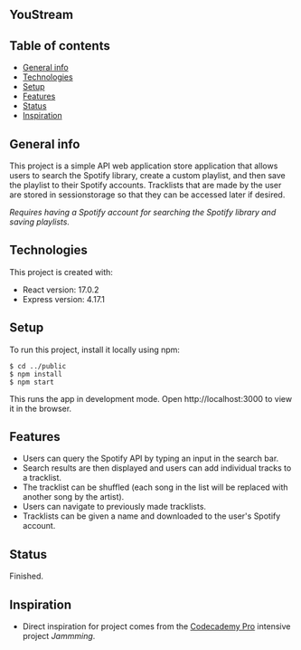 ## YouStream

## Table of contents
* [General info](#general-info)
* [Technologies](#technologies)
* [Setup](#setup)
* [Features](#features)
* [Status](#status)
* [Inspiration](#inspiration)

## General info
This project is a simple API web application store application that allows users to search the Spotify library, create a custom playlist, and then save the playlist to their Spotify accounts. Tracklists that are made by the user are stored in sessionstorage so that they can be accessed later if desired.

*Requires having a Spotify account for searching the Spotify library and saving playlists.*

## Technologies
This project is created with:
* React version: 17.0.2
* Express version: 4.17.1
	
## Setup
To run this project, install it locally using npm:

```
$ cd ../public
$ npm install
$ npm start
```

This runs the app in development mode.
Open http://localhost:3000 to view it in the browser.

## Features
* Users can query the Spotify API by typing an input in the search bar.
* Search results are then displayed and users can add individual tracks to a tracklist.
* The tracklist can be shuffled (each song in the list will be replaced with another song by the artist).
* Users can navigate to previously made tracklists.
* Tracklists can be given a name and downloaded to the user's Spotify account.

## Status
Finished.

## Inspiration
* Direct inspiration for project comes from the [Codecademy Pro](https://pro.codecademy.com/) intensive project *Jammming*. 
